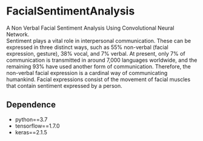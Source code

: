 # FacialSentimentAnalysis
A Non Verbal Facial Sentiment Analysis Using Convolutional Neural Network.\
Sentiment plays a vital role in interpersonal communication. These can be expressed in three distinct ways, such as 55% non-verbal (facial expression, gesture), 38% vocal, and
7% verbal. At present, only 7% of communication is transmitted in around 7,000 languages worldwide, and the remaining 93% have used another form of communication.
Therefore, the non-verbal facial expression is a cardinal way of communicating humankind. Facial expressions consist of the movement of facial muscles that contain sentiment expressed by a person.

## Dependence
* python==3.7
* tensorflow==1.7.0
* keras==2.1.5

